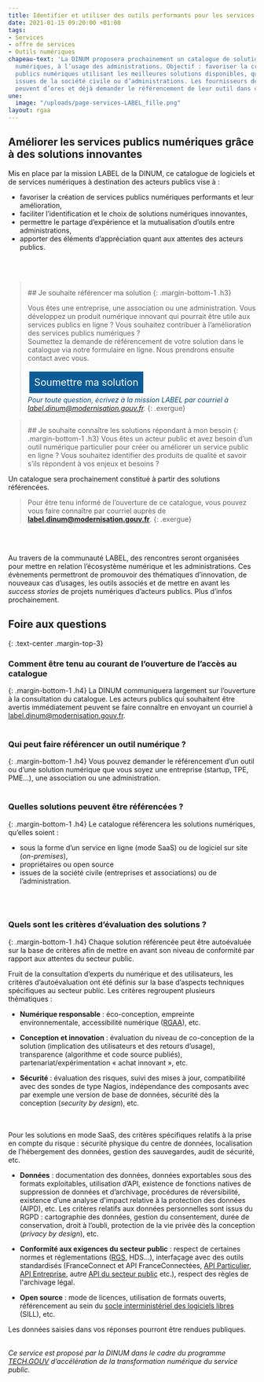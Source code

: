 ```yaml
---
title: Identifier et utiliser des outils performants pour les services publics numériques
date: 2021-01-15 09:20:00 +01:00
tags:
- Services
- offre de services
- Outils numériques
chapeau-text: 'La DINUM proposera prochainement un catalogue de solutions et d’outils
  numériques, à l’usage des administrations. Objectif : favoriser la création de services
  publics numériques utilisant les meilleures solutions disponibles, qu’elles soient
  issues de la société civile ou d’administrations. Les fournisseurs de solutions
  peuvent d’ores et déjà demander le référencement de leur outil dans ce futur catalogue.'
une:
  image: "/uploads/page-services-LABEL_fille.png"
layout: rgaa
---
```


<style>
.button {
background-color: #0d5c98;
border: 1px solid white;
color: white;
padding: 10px 10px;
text-align: center;
text-decoration: none;
display: inline-block;
font-style: normal;
font-size: 20px;
margin: 4px 2px;
cursor: pointer;
}

a.lien-encadre {
color: #0A4D7F;
text-decoration: none;
}
a.lien-encadre:hover {
color: #0A4D7F;
text-decoration: underline;
}
</style>

## Améliorer les services publics numériques grâce à des solutions innovantes

Mis en place par la mission LABEL de la DINUM, ce catalogue de logiciels et de services numériques à destination des acteurs publics vise à :

* favoriser la création de services publics numériques performants et leur amélioration,
* faciliter l’identification et le choix de solutions numériques innovantes,
* permettre le partage d’expérience et la mutualisation d’outils entre administrations,
* apporter des éléments d’appréciation quant aux attentes des acteurs publics.
<br>
<br>


> <figure class='image-left' style='width: 4%; margin-top: 0.4rem;'><img src="/uploads/fleche-droite.png" alt=""/></figure>## Je souhaite référencer ma solution
> {: .margin-bottom-1 .h3}
>
> Vous êtes une entreprise, une association ou une administration. Vous développez un produit numérique innovant qui pourrait être utile aux services publics en ligne ? Vous souhaitez contribuer à l’amélioration des services publics numériques ?
> <br>Soumettez la demande de référencement de votre solution dans le catalogue via notre formulaire en ligne. Nous prendrons ensuite contact avec vous.
>
> <a href="https://www.demarches-simplifiees.fr/commencer/demande-de-referencement-au-catalogue-label" class="button" title="Soumettre ma solution - Lien externe">Soumettre ma solution</a>
> <br>
> <a class="lien-encadre" href="mailto:label.dinum@modernisation.gouv.fr"><i>Pour toute question, écrivez à la mission LABEL par courriel à label.dinum@modernisation.gouv.fr.</i></a>
{: .exergue}

> <figure class='image-left' style='width: 4%; margin-top: 0.4rem;'><img src="/uploads/fleche-droite.png" alt=""/></figure>## Je souhaite connaître les solutions répondant à mon besoin
> {: .margin-bottom-1 .h3}
> Vous êtes un acteur public et avez besoin d’un outil numérique particulier pour créer ou améliorer un service public en ligne ? Vous souhaitez identifier des produits de qualité et savoir s’ils répondent à vos enjeux et besoins ?
Un catalogue sera prochainement constitué à partir des solutions référencées. 
>
> Pour être tenu informé de l’ouverture de ce catalogue, vous pouvez vous faire connaître par courriel auprès de <a class="lien-encadre" href="mailto:label.dinum@modernisation.gouv.fr"><b>label.dinum@modernisation.gouv.fr</b></a>.
{: .exergue}
<br>
<br>

Au travers de la communauté LABEL, des rencontres seront organisées pour mettre en relation l’écosystème numérique et les administrations. Ces évènements permettront de promouvoir des thématiques d’innovation, de nouveaux cas d’usages, les outils associés et de mettre en avant les *success stories* de projets numériques d’acteurs publics. Plus d’infos prochainement.

## **Foire aux questions**
{: .text-center .margin-top-3}
### **Comment être tenu au courant de l’ouverture de l’accès au catalogue**
{: .margin-bottom-1 .h4}
La DINUM communiquera largement sur l’ouverture à la consultation du catalogue. Les acteurs publics qui souhaitent être avertis immédiatement peuvent se faire connaître en envoyant un courriel à [label.dinum@modernisation.gouv.fr](mailto:label.dinum@modernisation.gouv.fr).
<br>
<br>

### **Qui peut faire référencer un outil numérique ?**
{: .margin-bottom-1 .h4}
Vous pouvez demander le référencement d’un outil ou d’une solution numérique que vous soyez une entreprise (startup, TPE, PME…), une association ou une administration.
<br>
<br>

### **Quelles solutions peuvent être référencées ?**
{: .margin-bottom-1 .h4}
Le catalogue référencera les solutions numériques, qu’elles soient :

* sous la forme d’un service en ligne (mode SaaS) ou de logiciel sur site (*on-premises*),
* propriétaires ou open source
* issues de la société civile (entreprises et associations) ou de l’administration.
<br>
<br>

### **Quels sont les critères d’évaluation des solutions ?**
{: .margin-bottom-1 .h4}
Chaque solution référencée peut être autoévaluée sur la base de critères afin de mettre en avant son niveau de conformité par rapport aux attentes du secteur public.

Fruit de la consultation d’experts du numérique et des utilisateurs, les critères d’autoévaluation ont été définis sur la base d’aspects techniques spécifiques au secteur public. Les critères regroupent plusieurs thématiques :

* **Numérique responsable** : éco-conception, empreinte environnementale, accessibilité numérique ([RGAA](https://www.numerique.gouv.fr/publications/rgaa-accessibilite/)), etc.

* **Conception et innovation** : évaluation du niveau de co-conception de la solution (implication des utilisateurs et des retours d’usage), transparence (algorithme et code source publiés), partenariat/expérimentation « achat innovant », etc.

* **Sécurité** : évaluation des risques, suivi des mises à jour, compatibilité avec des sondes de type Nagios, indépendance des composants avec par exemple une version de base de données, sécurité dès la conception (*security by design*), etc.
<br>
<br>Pour les solutions en mode SaaS, des critères spécifiques relatifs à la prise en compte du risque : sécurité physique du centre de données, localisation de l’hébergement des données, gestion des sauvegardes, audit de sécurité, etc.

* **Données** : documentation des données, données exportables sous des formats exploitables, utilisation d’API, existence de fonctions natives de suppression de données et d’archivage, procédures de réversibilité, existence d’une analyse d'impact relative à la protection des données (AIPD), etc.
Les critères relatifs aux données personnelles sont issus du RGPD : cartographie des données, gestion du consentement, durée de conservation, droit à l’oubli, protection de la vie privée dès la conception (*privacy by design*), etc.

* **Conformité aux exigences du secteur public** : respect de certaines normes et réglementations ([RGS](/publications/referentiel-general-de-securite/), HDS…), interfaçage avec des outils standardisés (FranceConnect et API FranceConnectées, [API Particulier](https://api.gouv.fr/les-api/api-particulier "API Particulier - Lien externe"), [API Entreprise](https://api.gouv.fr/les-api/api-entreprise "API Entreprise - Lien externe"), autre [API du secteur public](https://api.gouv.fr/ "API du secteur public - Lien externe") etc.), respect des règles de l'archivage légal.

* **Open source** : mode de licences, utilisation de formats ouverts, référencement au sein du [socle interministériel des logiciels libres](https://sill.etalab.gouv.fr/ "Socle interministériel des logiciels libres  - Lien externe") (SILL), etc.

Les données saisies dans vos réponses pourront être rendues publiques. 
<br>
<br>

*Ce service est proposé par la DINUM dans le cadre du programme [TECH.GOUV](https://www.numerique.gouv.fr/publications/tech-gouv-strategie-et-feuille-de-route-2019-2021/) d’accélération de la transformation numérique du service public.*